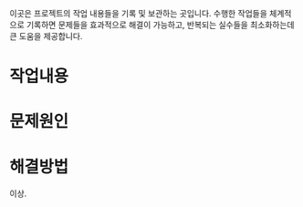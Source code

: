 이곳은 프로젝트의 작업 내용들을 기록 및 보관하는 곳입니다. 
수행한 작업들을 체계적으로 기록하면 문제들을 효과적으로 해결이 가능하고, 반복되는 실수들을 최소화하는데 큰 도움을 제공합니다. 


작업내용
=======


문제원인
=======



해결방법
=======




이상.
